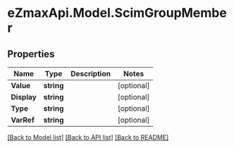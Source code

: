 # eZmaxApi.Model.ScimGroupMember

## Properties

Name | Type | Description | Notes
------------ | ------------- | ------------- | -------------
**Value** | **string** |  | [optional] 
**Display** | **string** |  | [optional] 
**Type** | **string** |  | [optional] 
**VarRef** | **string** |  | [optional] 

[[Back to Model list]](../README.md#documentation-for-models) [[Back to API list]](../README.md#documentation-for-api-endpoints) [[Back to README]](../README.md)

